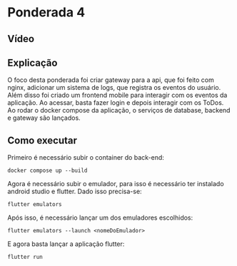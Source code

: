 # Ponderada 4


## Vídeo


## Explicação

O foco desta ponderada foi criar gateway para a api, que foi feito com nginx, adicionar um sistema de logs, que registra os eventos do usuário. Além disso foi criado um frontend mobile para interagir com os eventos da aplicação. Ao acessar, basta fazer login e depois interagir com os ToDos. Ao rodar o docker compose da aplicação, o serviços de database, backend e gateway são lançados.

## Como executar


Primeiro é necessário subir o container do back-end:

```
docker compose up --build
```

Agora é necessário subir o emulador, para isso é necessário ter instalado android studio e flutter. Dado isso precisa-se:

```
flutter emulators
```

Após isso, é necessário lançar um dos emuladores escolhidos:

```
flutter emulators --launch <nomeDoEmulador>
```

E agora basta lançar a aplicação flutter:

```
flutter run
```
